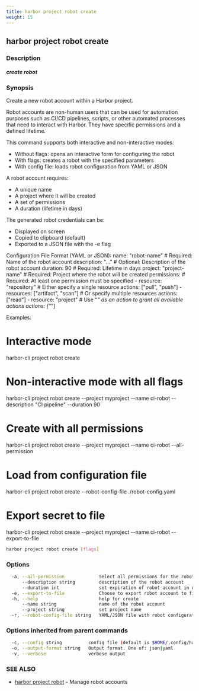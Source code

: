 ```yaml
---
title: harbor project robot create
weight: 15
---
```

## harbor project robot create

### Description

##### create robot

### Synopsis

Create a new robot account within a Harbor project.

Robot accounts are non-human users that can be used for automation purposes
such as CI/CD pipelines, scripts, or other automated processes that need
to interact with Harbor. They have specific permissions and a defined lifetime.

This command supports both interactive and non-interactive modes:
- Without flags: opens an interactive form for configuring the robot
- With flags: creates a robot with the specified parameters
- With config file: loads robot configuration from YAML or JSON

A robot account requires:
- A unique name
- A project where it will be created
- A set of permissions
- A duration (lifetime in days)

The generated robot credentials can be:
- Displayed on screen
- Copied to clipboard (default)
- Exported to a JSON file with the -e flag

Configuration File Format (YAML or JSON):
  name: "robot-name"        # Required: Name of the robot account
  description: "..."        # Optional: Description of the robot account
  duration: 90              # Required: Lifetime in days
  project: "project-name"   # Required: Project where the robot will be created
  permissions:              # Required: At least one permission must be specified
    - resource: "repository"  # Either specify a single resource
      actions: ["pull", "push"]
    - resources: ["artifact", "scan"]  # Or specify multiple resources
      actions: ["read"]
    - resource: "project"    # Use "*" as an action to grant all available actions
      actions: ["*"]

Examples:
  # Interactive mode
  harbor-cli project robot create

  # Non-interactive mode with all flags
  harbor-cli project robot create --project myproject --name ci-robot --description "CI pipeline" --duration 90

  # Create with all permissions
  harbor-cli project robot create --project myproject --name ci-robot --all-permission

  # Load from configuration file
  harbor-cli project robot create --robot-config-file ./robot-config.yaml

  # Export secret to file
  harbor-cli project robot create --project myproject --name ci-robot --export-to-file

```sh
harbor project robot create [flags]
```

### Options

```sh
  -a, --all-permission             Select all permissions for the robot account
      --description string         description of the robot account
      --duration int               set expiration of robot account in days
  -e, --export-to-file             Choose to export robot account to file
  -h, --help                       help for create
      --name string                name of the robot account
      --project string             set project name
  -r, --robot-config-file string   YAML/JSON file with robot configuration
```

### Options inherited from parent commands

```sh
  -c, --config string          config file (default is $HOME/.config/harbor-cli/config.yaml)
  -o, --output-format string   Output format. One of: json|yaml
  -v, --verbose                verbose output
```

### SEE ALSO

* [harbor project robot](harbor-project-robot.md)	 - Manage robot accounts

